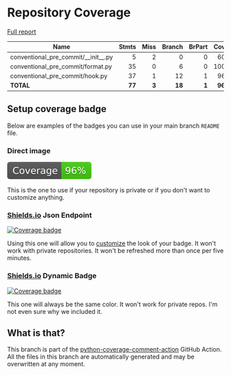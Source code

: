# Repository Coverage

[Full report](https://htmlpreview.github.io/?https://github.com/compilerla/conventional-pre-commit/blob/python-coverage-comment-action-data/htmlcov/index.html)

| Name                                      |    Stmts |     Miss |   Branch |   BrPart |   Cover |   Missing |
|------------------------------------------ | -------: | -------: | -------: | -------: | ------: | --------: |
| conventional\_pre\_commit/\_\_init\_\_.py |        5 |        2 |        0 |        0 |     60% |       5-7 |
| conventional\_pre\_commit/format.py       |       35 |        0 |        6 |        0 |    100% |           |
| conventional\_pre\_commit/hook.py         |       37 |        1 |       12 |        1 |     96% |        96 |
|                                 **TOTAL** |   **77** |    **3** |   **18** |    **1** | **96%** |           |


## Setup coverage badge

Below are examples of the badges you can use in your main branch `README` file.

### Direct image

[![Coverage badge](https://raw.githubusercontent.com/compilerla/conventional-pre-commit/python-coverage-comment-action-data/badge.svg)](https://htmlpreview.github.io/?https://github.com/compilerla/conventional-pre-commit/blob/python-coverage-comment-action-data/htmlcov/index.html)

This is the one to use if your repository is private or if you don't want to customize anything.

### [Shields.io](https://shields.io) Json Endpoint

[![Coverage badge](https://img.shields.io/endpoint?url=https://raw.githubusercontent.com/compilerla/conventional-pre-commit/python-coverage-comment-action-data/endpoint.json)](https://htmlpreview.github.io/?https://github.com/compilerla/conventional-pre-commit/blob/python-coverage-comment-action-data/htmlcov/index.html)

Using this one will allow you to [customize](https://shields.io/endpoint) the look of your badge.
It won't work with private repositories. It won't be refreshed more than once per five minutes.

### [Shields.io](https://shields.io) Dynamic Badge

[![Coverage badge](https://img.shields.io/badge/dynamic/json?color=brightgreen&label=coverage&query=%24.message&url=https%3A%2F%2Fraw.githubusercontent.com%2Fcompilerla%2Fconventional-pre-commit%2Fpython-coverage-comment-action-data%2Fendpoint.json)](https://htmlpreview.github.io/?https://github.com/compilerla/conventional-pre-commit/blob/python-coverage-comment-action-data/htmlcov/index.html)

This one will always be the same color. It won't work for private repos. I'm not even sure why we included it.

## What is that?

This branch is part of the
[python-coverage-comment-action](https://github.com/marketplace/actions/python-coverage-comment)
GitHub Action. All the files in this branch are automatically generated and may be
overwritten at any moment.